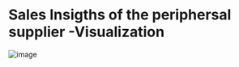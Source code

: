 #  Sales Insigths of the periphersal supplier -Visualization

![image](https://user-images.githubusercontent.com/50078652/222924180-d35f3c10-7f43-4ff4-934d-74ff84f6ced9.png)
